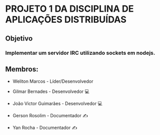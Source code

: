 # PROJETO 1 DA DISCIPLINA DE APLICAÇÕES DISTRIBUÍDAS

## Objetivo


### Implementar um servidor IRC utilizando sockets em nodejs.  



## Membros:

* Weliton Marcos - Líder/Desenvolvedor

* Gilmar Bernades - Desenvolvedor :computer:
* João Victor Guimarães - Desenvolvedor :computer:

* Gerson Rosolim - Documentador :writing_hand:
* Yan Rocha - Documentador :writing_hand:
